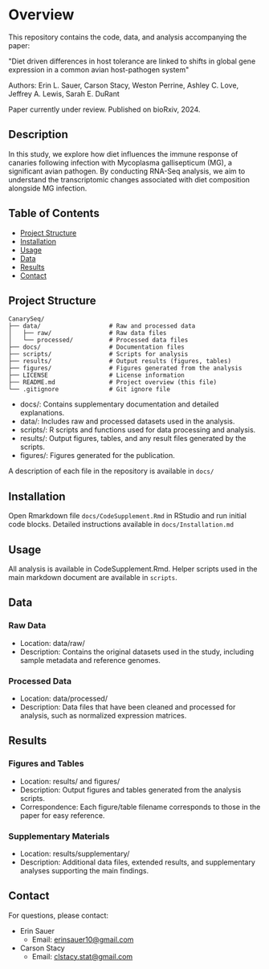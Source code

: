 # Overview

This repository contains the code, data, and analysis accompanying the paper:

"Diet driven differences in host tolerance are linked to shifts in global gene expression in a common avian host-pathogen system"

Authors: Erin L. Sauer, Carson Stacy, Weston Perrine, Ashley C. Love, Jeffrey A. Lewis, Sarah E. DuRant

Paper currently under review.
Published on bioRxiv, 2024.

## Description
In this study, we explore how diet influences the immune response of canaries following infection with Mycoplasma gallisepticum (MG), a significant avian pathogen. By conducting RNA-Seq analysis, we aim to understand the transcriptomic changes associated with diet composition alongside MG infection.

## Table of Contents
- [Project Structure](#project-structure)
- [Installation](#installation)
- [Usage](#usage)
- [Data](#data)
- [Results](#results)
- [Contact](#contact)

## Project Structure
```
CanarySeq/
├── data/                   # Raw and processed data
│   ├── raw/                # Raw data files
│   └── processed/          # Processed data files
├── docs/                   # Documentation files
├── scripts/                # Scripts for analysis
├── results/                # Output results (figures, tables)
├── figures/                # Figures generated from the analysis
├── LICENSE                 # License information
├── README.md               # Project overview (this file)
└── .gitignore              # Git ignore file
```

- docs/: Contains supplementary documentation and detailed explanations.
- data/: Includes raw and processed datasets used in the analysis.
- scripts/: R scripts and functions used for data processing and analysis.
- results/: Output figures, tables, and any result files generated by the scripts.
- figures/: Figures generated for the publication.

A description of each file in the repository is available in `docs/`

## Installation
Open Rmarkdown file `docs/CodeSupplement.Rmd` in RStudio and run initial code blocks. Detailed instructions available in `docs/Installation.md`

## Usage
All analysis is available in CodeSupplement.Rmd. Helper scripts used in the main markdown document are available in `scripts`. 

## Data
### Raw Data
- Location: data/raw/
- Description: Contains the original datasets used in the study, including sample metadata and reference genomes.

### Processed Data
- Location: data/processed/
- Description: Data files that have been cleaned and processed for analysis, such as normalized expression matrices.

## Results
### Figures and Tables
- Location: results/ and figures/
- Description: Output figures and tables generated from the analysis scripts.
- Correspondence: Each figure/table filename corresponds to those in the paper for easy reference.
### Supplementary Materials
- Location: results/supplementary/
- Description: Additional data files, extended results, and supplementary analyses supporting the main findings.


## Contact
For questions, please contact:
- Erin Sauer
  - Email: erinsauer10@gmail.com
- Carson Stacy
  - Email: clstacy.stat@gmail.com
